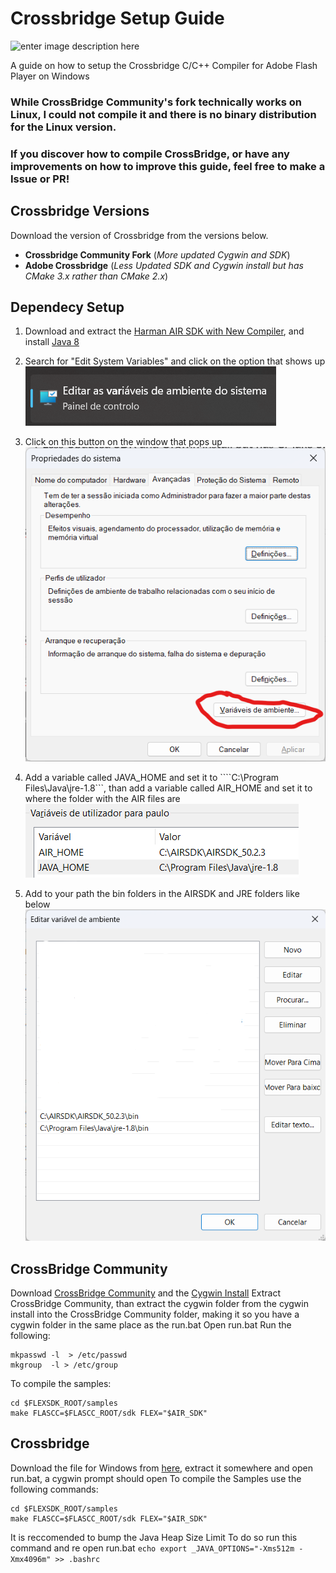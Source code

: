 # Crossbridge Setup Guide
![enter image description here](https://web.archive.org/web/20170418073110im_/https://crossbridge.io/design/crossbridge-170h.png)

A guide on how to setup the Crossbridge C/C++ Compiler for Adobe Flash Player on Windows

### While CrossBridge Community's fork technically works on Linux, I could not compile it and there is no binary distribution for the Linux version.
### If you discover how to compile CrossBridge, or have any improvements on how to improve this guide, feel free to make a Issue or PR!
## Crossbridge Versions
Download the version of Crossbridge from the versions below.
- **Crossbridge Community Fork** (*More updated Cygwin and SDK*)
- **Adobe Crossbridge** (*Less Updated SDK and Cygwin install but has CMake 3.x rather than CMake 2.x*)




## Dependecy Setup
1. Download and extract the [Harman AIR SDK with New Compiler](https://airsdk.harman.com/download), and install [Java 8](https://www.java.com/download/)
2. Search for "Edit System Variables" and click on the option that shows up
![enter image description here](https://github.com/Fancy2209/Crossbridge-Setup-Guide/blob/main/System%20Variables.png?raw=true)
3. Click on this button on the window that pops up
![enter image description here](https://github.com/Fancy2209/Crossbridge-Setup-Guide/blob/main/Sys%20Vars.png?raw=true)
4. Add a variable called JAVA_HOME and set it to ````C:\Program Files\Java\jre-1.8```, than add a variable called AIR_HOME and set it to where the folder with the AIR files are
![enter image description here](https://github.com/Fancy2209/Crossbridge-Setup-Guide/blob/main/Sys%20Vars%204.png?raw=true)

5. Add to your path the bin folders in the AIRSDK and JRE folders like below
![enter image description here](https://github.com/Fancy2209/Crossbridge-Setup-Guide/blob/main/Sys%20Vars%203.png?raw=true)

## CrossBridge Community
Download [CrossBridge Community](http://sourceforge.net/projects/crossbridge-community/files/15.0.0/CrossBridge_15.0.0.3.zip/download) and the [Cygwin Install](https://sourceforge.net/projects/crossbridge-community/files/cygwin-for-sdk-devs.zip/download)
Extract CrossBridge Community, than extract the cygwin folder from the cygwin install into the CrossBridge Community folder, making it so you have a cygwin folder in the same place as the run.bat
Open run.bat
Run the following:
```
mkpasswd -l  > /etc/passwd
mkgroup  -l > /etc/group
```
To compile the samples:
```
cd $FLEXSDK_ROOT/samples
make FLASCC=$FLASCC_ROOT/sdk FLEX="$AIR_SDK"
```
## Crossbridge
Download the file for Windows from [here](https://sourceforge.net/projects/crossbridge/files/Crossbridge_1.0.1.zip/download), extract it somewhere and open run.bat, a cygwin prompt should open
To compile the Samples use the following commands:
```
cd $FLEXSDK_ROOT/samples
make FLASCC=$FLASCC_ROOT/sdk FLEX="$AIR_SDK"
```
It is reccomended to bump the Java Heap Size Limit
To do so run this command and re open run.bat
``echo export _JAVA_OPTIONS="-Xms512m -Xmx4096m" >> .bashrc``


